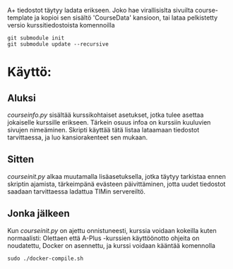 A+ tiedostot täytyy ladata erikseen. Joko hae virallisislta sivuilta course-template ja kopioi sen sisältö 'CourseData' kansioon, tai lataa pelkistetty versio kurssitiedostoista komennoilla
~~~
git submodule init
git submodule update --recursive
~~~

Käyttö:
=====

Aluksi
------

*courseinfo.py* sisältää kurssikohtaiset asetukset, jotka tulee asettaa jokaiselle
kurssille erikseen. Tärkein osuus infoa on kurssiin kuuluvien
sivujen nimeäminen. Skripti käyttää tätä listaa lataamaan tiedostot tarvittaessa, 
ja luo kansiorakenteet sen mukaan.

Sitten
------

*courseinit.py* alkaa muutamalla lisäasetuksella, jotka täytyy tarkistaa ennen 
skriptin ajamista, tärkeimpänä evästeen päivittäminen, jotta uudet tiedostot 
saadaan tarvittaessa ladattua TIMin servereiltö.

Jonka jälkeen
-------------

Kun *courseinit.py* on ajettu onnistuneesti, kurssia voidaan kokeilla kuten normaalisti: 
Olettaen että A-Plus -kurssien käyttöönotto ohjeita on noudatettu, Docker on asennettu, ja 
kurssi voidaan kääntää komennolla
~~~
sudo ./docker-compile.sh
~~~
